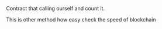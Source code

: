 Contract that calling ourself and count it.

This is other method how easy check the speed of blockchain
